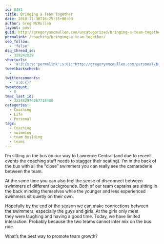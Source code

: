 ```yaml
---
id: 8481
title: Bringing a Team Together
date: 2010-11-30T16:25:15+00:00
author: Greg McMullen
layout: post
guid: http://gregoryamcmullen.com/uncategorized/bringing-a-team-together
permalink: /coaching/bringing-a-team-together/
seo_follow:
  - 'false'
dsq_thread_id:
  - 329242029
shorturls:
  - 'a:3:{s:9:"permalink";s:61:"http://gregoryamcmullen.com/personal/bringing-a-team-together";s:7:"tinyurl";s:26:"http://tinyurl.com/3unv3t2";s:4:"isgd";s:19:"http://is.gd/GJsHdh";}'
tweetbackscheck:
  - 
twittercomments:
  - 'a:0:{}'
tweetcount:
  - 0
tmac_last_id:
  - 322482976367718400
categories:
  - Coaching
  - Life
  - Personal
tags:
  - Coaching
  - swimming
  - team building
  - teams
---
```

I&#8217;m sitting on the bus on our way to Lawrence Central (and due to recent events the coaching staff needs to stagger their seating). I&#8217;m in the back of the bus with all the &#8220;close&#8221; swimmers you can really see the camaraderie between the team.

At the same time you can also feel the sense of disconnect between swimmers of different backgrounds. Both of our team captains are sitting in the back minding themselves while the younger and less experienced swimmers sit quietly on their own.

Hopefully by the end of the season we can make connections between the swimmers; especially the guys and girls. At the girls only meet they were laughing and having a good time. Today, we have limited interaction. Probably because the two teams cannot inter mix on the bus ride.

What&#8217;s the best way to promote team growth?